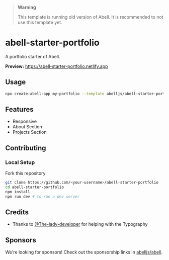 > **Warning**
>
> This template is running old version of Abell. It is recommended to not use this template yet.

# abell-starter-portfolio
A portfolio starter of Abell.

**Preview:** https://abell-starter-portfolio.netlify.app

## Usage
```sh
npx create-abell-app my-portfolio --template abelljs/abell-starter-portfolio
```

## Features

- Responsive
- About Section
- Projects Section

## Contributing

### Local Setup

Fork this repository
```sh
git clone https://github.com/<your-username>/abell-starter-portfolio
cd abell-starter-portfolio
npm install
npm run dev # to run a dev server
```

## Credits

- Thanks to [@The-lady-developer](https://github.com/The-lady-developer) for helping with the Typography

## Sponsors

We're looking for sponsors! Check out the sponsorship links in [abelljs/abell](https://github.com/abelljs/abell).

